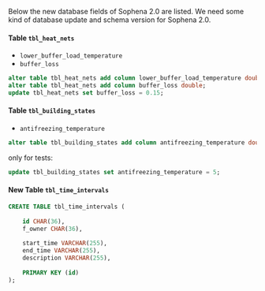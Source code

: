Below the new database fields of Sophena 2.0 are listed. We need some kind of
database update and schema version for Sophena 2.0.

#### Table `tbl_heat_nets`

* `lower_buffer_load_temperature`
* `buffer_loss`

```sql
alter table tbl_heat_nets add column lower_buffer_load_temperature double;
alter table tbl_heat_nets add column buffer_loss double;
update tbl_heat_nets set buffer_loss = 0.15;
```

#### Table `tbl_building_states`

* `antifreezing_temperature`

```sql
alter table tbl_building_states add column antifreezing_temperature double;
```

only for tests:

```sql
update tbl_building_states set antifreezing_temperature = 5;
```

#### New Table `tbl_time_intervals`

```sql
CREATE TABLE tbl_time_intervals (
    
    id CHAR(36),
    f_owner CHAR(36),
    
    start_time VARCHAR(255),
    end_time VARCHAR(255),
    description VARCHAR(255),
    
    PRIMARY KEY (id)
);
```